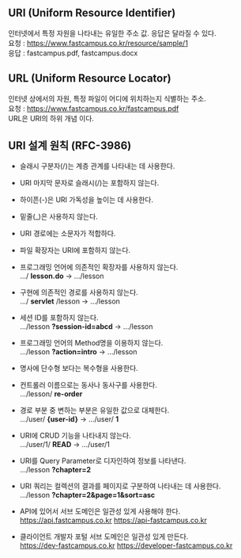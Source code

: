 ## URI (Uniform Resource Identifier)
인터넷에서 특정 자원을 나타내는 유일한 주소 값. 응답은 달라질 수 있다.<br>
요청 : https://www.fastcampus.co.kr/resource/sample/1<br>
응답 : fastcampus.pdf, fastcampus.docx

## URL (Uniform Resource Locator)
인터넷 상에서의 자원, 특정 파일이 어디에 위치하는지 식별하는 주소.<br>
요청 : https://www.fastcampus.co.kr/fastcampus.pdf<br>
URL은 URI의 하위 개념 이다.

## URI 설계 원칙 (RFC-3986)
- 슬래시 구분자(/)는 계층 관계를 나타내는 데 사용한다.<br>
- URI 마지막 문자로 슬래시(/)는 포함하지 않는다.<br>
- 하이픈(-)은 URI 가독성을 높이는 데 사용한다.<br>
- 밑줄(_)은 사용하지 않는다.<br>
- URI 경로에는 소문자가 적합하다.<br>
- 파일 확장자는 URI에 포함하지 않는다.<br>
- 프로그래밍 언어에 의존적인 확장자를 사용하지 않는다.<br>
    .../ **lesson.do** -> .../lesson
    
- 구현에 의존적인 경로를 사용하지 않는다.<br>
    .../ **servlet** /lesson -> .../lesson

- 세션 ID를 포함하지 않는다.<br>
    .../lesson **?session-id=abcd** -> .../lesson
    
- 프로그래밍 언어의 Method명을 이용하지 않는다.<br>
    .../lesson **?action=intro** -> .../lesson

- 명사에 단수형 보다는 복수형을 사용한다.<br>

- 컨트롤러 이름으로는 동사나 동사구를 사용한다.<br>
  .../lesson/ **re-order**
  
- 경로 부분 중 변하는 부분은 유일한 값으로 대체한다.<br>
    .../user/ **{user-id}** -> .../user/ **1**
    
- URI에 CRUD 기능을 나타내지 않는다.<br>
    .../user/1/ **READ** -> .../user/1
    
- URI를 Query Parameter로 디자인하여 정보를 나타낸다.<br>
    .../lesson **?chapter=2**
    
- URI 쿼리는 컬렉션의 결과를 페이지로 구분하여 나타내는 데 사용한다.<br>
    .../lesson **?chapter=2&page=1&sort=asc**
    
- API에 있어서 서브 도메인은 일관성 있게 사용해야 한다.<br>
    https://api.fastcampus.co.kr
    https://api-fastcampus.co.kr

- 클라이언트 개발자 포털 서브 도메인은 일관성 있게 만든다.<br>
    https://dev-fastcampus.co.kr
    https://developer-fastcampus.co.kr
